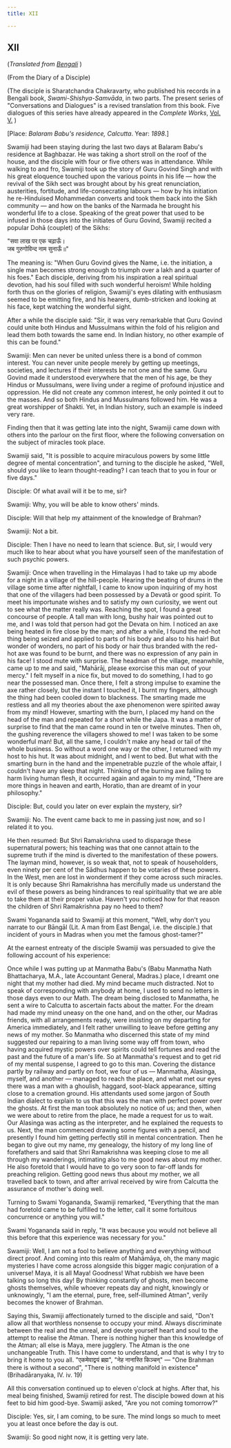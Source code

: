 ```yaml
---
title: XII

---
```





  

## XII

(*Translated from [Bengali](swami_shishya_14e12.pdf)* )

(From the Diary of a Disciple)

(The disciple is Sharatchandra Chakravarty, who published his records in
a Bengali book, *Swami-Shishya-Samvāda*, in two parts. The present
series of "Conversations and Dialogues" is a revised translation from
this book. Five dialogues of this series have already appeared in the
*Complete Works*, [Vol.
V.](../../volume_5/conversations_and_dialogues/xi_xv_from_the_diary_of_a_disciple.htm)
)

\[Place: *Balaram Babu's residence, Calcutta*. Year: *1898*.\]

Swamiji had been staying during the last two days at Balaram Babu's
residence at Baghbazar. He was taking a short stroll on the roof of the
house, and the disciple with four or five others was in attendance.
While walking to and fro, Swamiji took up the story of Guru Govind Singh
and with his great eloquence touched upon the various points in his life
— how the revival of the Sikh sect was brought about by his great
renunciation, austerities, fortitude, and life-consecrating labours —
how by his initiation he re-Hinduised Mohammedan converts and took them
back into the Sikh community — and how on the banks of the Narmada he
brought his wonderful life to a close. Speaking of the great power that
used to be infused in those days into the initiates of Guru Govind,
Swamiji recited a popular Dohā (couplet) of the Sikhs:

"सवा लाख पर एक चढ़ाऊँ।  
जब गुरुगोविन्द नाम सुनाऊँ॥"

The meaning is: "When Guru Govind gives the Name, i.e. the initiation, a
single man becomes strong enough to triumph over a lakh and a quarter of
his foes." Each disciple, deriving from his inspiration a real spiritual
devotion, had his soul filled with such wonderful heroism! While holding
forth thus on the glories of religion, Swamiji's eyes dilating with
enthusiasm seemed to be emitting fire, and his hearers, dumb-stricken
and looking at his face, kept watching the wonderful sight.

After a while the disciple said: "Sir, it was very remarkable that Guru
Govind could unite both Hindus and Mussulmans within the fold of his
religion and lead them both towards the same end. In Indian history, no
other example of this can be found."

Swamiji: Men can never be united unless there is a bond of common
interest. You can never unite people merely by getting up meetings,
societies, and lectures if their interests be not one and the same. Guru
Govind made it understood everywhere that the men of his age, be they
Hindus or Mussulmans, were living under a regime of profound injustice
and oppression. He did not create any common interest, he only pointed
it out to the masses. And so both Hindus and Mussulmans followed him. He
was a great worshipper of Shakti. Yet, in Indian history, such an
example is indeed very rare.

Finding then that it was getting late into the night, Swamiji came down
with others into the parlour on the first floor, where the following
conversation on the subject of miracles took place.

Swamiji said, "It is possible to acquire miraculous powers by some
little degree of mental concentration", and turning to the disciple he
asked, "Well, should you like to learn thought-reading? I can teach that
to you in four or five days."

Disciple: Of what avail will it be to me, sir?

Swamiji: Why, you will be able to know others' minds.

Disciple: Will that help my attainment of the knowledge of Brahman?

Swamiji: Not a bit.

Disciple: Then I have no need to learn that science. But, sir, I would
very much like to hear about what you have yourself seen of the
manifestation of such psychic powers.

Swamiji: Once when travelling in the Himalayas I had to take up my abode
for a night in a village of the hill-people. Hearing the beating of
drums in the village some time after nightfall, I came to know upon
inquiring of my host that one of the villagers had been possessed by a
Devatā or good spirit. To meet his importunate wishes and to satisfy my
own curiosity, we went out to see what the matter really was. Reaching
the spot, I found a great concourse of people. A tall man with long,
bushy hair was pointed out to me, and I was told that person had got the
Devata on him. I noticed an axe being heated in fire close by the man;
and after a while, I found the red-hot thing being seized and applied to
parts of his body and also to his hair! But wonder of wonders, no part
of his body or hair thus branded with the red-hot axe was found to be
burnt, and there was no expression of any pain in his face! I stood mute
with surprise. The headman of the village, meanwhile, came up to me and
said, "Mahārāj, please exorcise this man out of your mercy." I felt
myself in a nice fix, but moved to do something, I had to go near the
possessed man. Once there, I felt a strong impulse to examine the axe
rather closely, but the instant I touched it, I burnt my fingers,
although the thing had been cooled down to blackness. The smarting made
me restless and all my theories about the axe phenomenon were spirited
away from my mind! However, smarting with the burn, I placed my hand on
the head of the man and repeated for a short while the Japa. It was a
matter of surprise to find that the man came round in ten or twelve
minutes. Then oh, the gushing reverence the villagers showed to me! I
was taken to be some wonderful man! But, all the same, I couldn't make
any head or tail of the whole business. So without a word one way or the
other, I returned with my host to his hut. It was about midnight, and I
went to bed. But what with the smarting burn in the hand and the
impenetrable puzzle of the whole affair, I couldn't have any sleep that
night. Thinking of the burning axe failing to harm living human flesh,
it occurred again and again to my mind, "There are more things in heaven
and earth, Horatio, than are dreamt of in your philosophy."

Disciple: But, could you later on ever explain the mystery, sir?

Swamiji: No. The event came back to me in passing just now, and so I
related it to you.

He then resumed: But Shri Ramakrishna used to disparage these
supernatural powers; his teaching was that one cannot attain to the
supreme truth if the mind is diverted to the manifestation of these
powers. The layman mind, however, is so weak that, not to speak of
householders, even ninety per cent of the Sādhus happen to be votaries
of these powers. In the West, men are lost in wonderment if they come
across such miracles. It is only because Shri Ramakrishna has mercifully
made us understand the evil of these powers as being hindrances to real
spirituality that we are able to take them at their proper value.
Haven't you noticed how for that reason the children of Shri Ramakrishna
pay no heed to them?

Swami Yogananda said to Swamiji at this moment, "Well, why don't you
narrate to our Bāngāl (Lit. A man from East Bengal, i.e. the disciple.)
that incident of yours in Madras when you met the famous ghost-tamer?"

At the earnest entreaty of the disciple Swamiji was persuaded to give
the following account of his experience:

Once while I was putting up at Manmatha Babu's (Babu Manmatha Nath
Bhattacharya, M.A., late Accountant General, Madras.) place, I dreamt
one night that my mother had died. My mind became much distracted. Not
to speak of corresponding with anybody at home, I used to send no
letters in those days even to our Math. The dream being disclosed to
Manmatha, he sent a wire to Calcutta to ascertain facts about the
matter. For the dream had made my mind uneasy on the one hand, and on
the other, our Madras friends, with all arrangements ready, were
insisting on my departing for America immediately, and I felt rather
unwilling to leave before getting any news of my mother. So Manmatha who
discerned this state of my mind suggested our repairing to a man living
some way off from town, who having acquired mystic powers over spirits
could tell fortunes and read the past and the future of a man's life. So
at Manmatha's request and to get rid of my mental suspense, I agreed to
go to this man. Covering the distance partly by railway and partly on
foot, we four of us — Manmatha, Alasinga, myself, and another — managed
to reach the place, and what met our eyes there was a man with a
ghoulish, haggard, soot-black appearance, sitting close to a cremation
ground. His attendants used some jargon of South Indian dialect to
explain to us that this was the man with perfect power over the ghosts.
At first the man took absolutely no notice of us; and then, when we were
about to retire from the place, he made a request for us to wait. Our
Alasinga was acting as the interpreter, and he explained the requests to
us. Next, the man commenced drawing some figures with a pencil, and
presently I found him getting perfectly still in mental concentration.
Then he began to give out my name, my genealogy, the history of my long
line of forefathers and said that Shri Ramakrishna was keeping close to
me all through my wanderings, intimating also to me good news about my
mother. He also foretold that I would have to go very soon to far-off
lands for preaching religion. Getting good news thus about my mother, we
all travelled back to town, and after arrival received by wire from
Calcutta the assurance of mother's doing well.

Turning to Swami Yogananda, Swamiji remarked, "Everything that the man
had foretold came to be fulfilled to the letter, call it some fortuitous
concurrence or anything you will."

Swami Yogananda said in reply, "It was because you would not believe all
this before that this experience was necessary for you."

Swamiji: Well, I am not a fool to believe anything and everything
without direct proof. And coming into this realm of Mahāmāya, oh, the
many magic mysteries I have come across alongside this bigger magic
conjuration of a universe! Maya, it is all Maya! Goodness! What rubbish
we have been talking so long this day! By thinking constantly of ghosts,
men become ghosts themselves, while whoever repeats day and night,
knowingly or unknowingly, "I am the eternal, pure, free, self-illumined
Atman", verily becomes the knower of Brahman.

Saying this, Swamiji affectionately turned to the disciple and said,
"Don't allow all that worthless nonsense to occupy your mind. Always
discriminate between the real and the unreal, and devote yourself heart
and soul to the attempt to realise the Atman. There is nothing higher
than this knowledge of the Atman; all else is Maya, mere jugglery. The
Atman is the one unchangeable Truth. This I have come to understand, and
that is why I try to bring it home to you all. "एकमेवाद्वयं ब्रह्म",
"नेह नानास्ति किञ्चन्" — "One Brahman there is without a second", "There
is nothing manifold in existence" (Brihadāranyaka, IV. iv. 19)

All this conversation continued up to eleven o'clock at highs. After
that, his meal being finished, Swamiji retired for rest. The disciple
bowed down at his feet to bid him good-bye. Swamiji asked, "Are you not
coming tomorrow?"

Disciple: Yes, sir, I am coming, to be sure. The mind longs so much to
meet you at least once before the day is out.

Swamiji: So good night now, it is getting very late.

 


